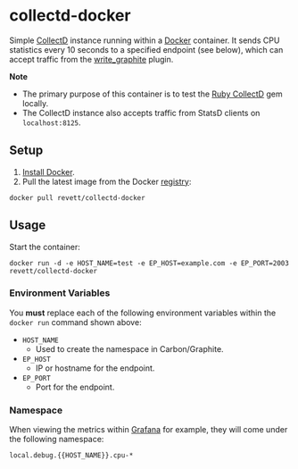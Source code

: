 # collectd-docker

Simple [CollectD](https://github.com/collectd/collectd) instance running within a [Docker](https://github.com/docker/docker) container. It sends CPU statistics every 10 seconds to a specified endpoint (see below), which can accept traffic from the [write_graphite](https://collectd.org/wiki/index.php/Plugin:Write_Graphite) plugin.

**Note** 

* The primary purpose of this container is to test the [Ruby CollectD](https://github.com/revett/collectd) gem locally.
* The CollectD instance also accepts traffic from StatsD clients on `localhost:8125`.

## Setup 

1. [Install Docker](http://docs.docker.com/installation/mac/).
2. Pull the latest image from the Docker [registry](https://registry.hub.docker.com/u/revett/collectd-carbon/):

```
docker pull revett/collectd-docker
```

## Usage

Start the container:

```
docker run -d -e HOST_NAME=test -e EP_HOST=example.com -e EP_PORT=2003 revett/collectd-docker
```

### Environment Variables

You **must** replace each of the following environment variables within the `docker run` command shown above:

* `HOST_NAME`
  - Used to create the namespace in Carbon/Graphite.
* `EP_HOST`
  - IP or hostname for the endpoint.
* `EP_PORT`
  - Port for the endpoint.
  
### Namespace

When viewing the metrics within [Grafana](http://grafana.org/) for example, they will come under the following namespace:

```
local.debug.{{HOST_NAME}}.cpu-*
```
